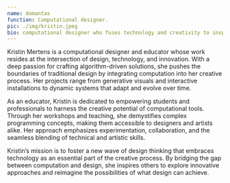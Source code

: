 ```yaml
---
name: domantas
function: Computational designer. 
pic: ./img/kristin.jpeg
bio: computational designer who fuses technology and creativity to inspire innovative design thinking.
---
```


Kristin Mertens is a computational designer and educator whose work resides at the intersection of design, technology, and innovation. With a deep passion for crafting algorithm-driven solutions, she pushes the boundaries of traditional design by integrating computation into her creative process. Her projects range from generative visuals and interactive installations to dynamic systems that adapt and evolve over time.  

As an educator, Kristin is dedicated to empowering students and professionals to harness the creative potential of computational tools. Through her workshops and teaching, she demystifies complex programming concepts, making them accessible to designers and artists alike. Her approach emphasizes experimentation, collaboration, and the seamless blending of technical and artistic skills.  

Kristin’s mission is to foster a new wave of design thinking that embraces technology as an essential part of the creative process. By bridging the gap between computation and design, she inspires others to explore innovative approaches and reimagine the possibilities of what design can achieve.
